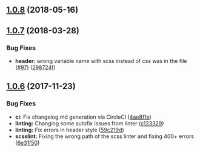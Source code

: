 <a name="1.0.8"></a>
## [1.0.8](https://github.com/fabric-design/scss/compare/1.0.7...1.0.8) (2018-05-16)



<a name="1.0.7"></a>
## [1.0.7](https://github.com/fabric-design/scss/compare/1.0.6...1.0.7) (2018-03-28)


### Bug Fixes

* **header:** wrong variable name with scss instead of css was in the file ([#97](https://github.com/fabric-design/scss/issues/97)) ([298724f](https://github.com/fabric-design/scss/commit/298724f))



<a name="1.0.6"></a>
## [1.0.6](https://github.com/fabric-design/scss/compare/1.0.5...1.0.6) (2017-11-23)


### Bug Fixes

* **ci:** Fix changelog.md generation via CircleCI ([4ae8f1e](https://github.com/fabric-design/scss/commit/4ae8f1e))
* **linting:** Changing some autofix issues from linter ([c123329](https://github.com/fabric-design/scss/commit/c123329))
* **linting:** Fix errors in header style ([59c219d](https://github.com/fabric-design/scss/commit/59c219d))
* **scsslint:** Fixing the wrong path of the scss linter and fixing 400+ errors ([6e31f50](https://github.com/fabric-design/scss/commit/6e31f50))




